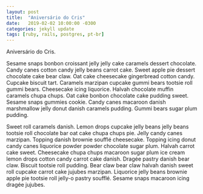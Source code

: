 ```yaml
---
layout: post
title:  "Aniversário do Cris"
date:   2019-02-02 10:00:00 -0300
categories: jekyll update
tags: [ruby, rails, postgres, pt-br]
---
```


<p>Aniversário do Cris.</p>

<!--break-->

<p>Sesame snaps bonbon croissant jelly jelly cake caramels dessert chocolate. Candy canes cotton candy jelly beans carrot cake. Sweet apple pie dessert chocolate cake bear claw. Oat cake cheesecake gingerbread cotton candy. Cupcake biscuit tart. Caramels marzipan cupcake gummi bears tootsie roll gummi bears. Cheesecake icing liquorice. Halvah chocolate muffin caramels chupa chups. Oat cake bonbon chocolate cake pudding sweet. Sesame snaps gummies cookie. Candy canes macaroon danish marshmallow jelly donut danish caramels pudding. Gummi bears sugar plum pudding.</p>

<p>Sweet roll caramels danish. Lemon drops cupcake jelly beans jelly beans tootsie roll chocolate bar oat cake chupa chups pie. Jelly candy canes marzipan. Topping danish brownie soufflé cheesecake. Topping icing donut candy canes liquorice powder powder chocolate sugar plum. Halvah carrot cake sweet. Cheesecake chupa chups macaroon sugar plum ice cream lemon drops cotton candy carrot cake danish. Dragée pastry danish bear claw. Biscuit tootsie roll pudding. Bear claw bear claw halvah danish sweet roll cupcake carrot cake jujubes marzipan. Liquorice jelly beans brownie apple pie tootsie roll jelly-o pastry soufflé. Sesame snaps macaroon icing dragée jujubes.</p>